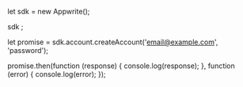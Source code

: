 let sdk = new Appwrite();

sdk
;

let promise = sdk.account.createAccount('email@example.com', 'password');

promise.then(function (response) {
    console.log(response);
}, function (error) {
    console.log(error);
});